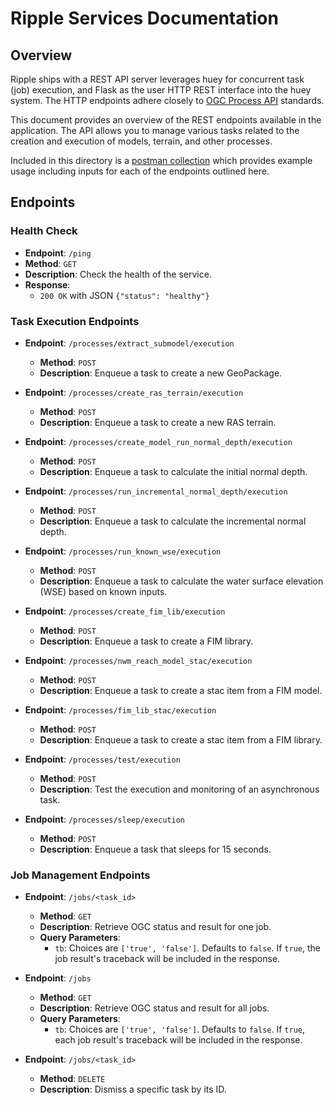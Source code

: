 # Ripple Services Documentation

## Overview
Ripple ships with a REST API server leverages huey for concurrent task (job) execution, and Flask as the user HTTP REST interface into the huey
system. The HTTP endpoints adhere closely to [OGC Process API](https://ogcapi.ogc.org/processes/overview.html) standards.

This document provides an overview of the REST endpoints available in the application. The API allows you to manage various tasks related to the creation and execution of models, terrain, and other processes.

Included in this directory is a [postman collection](postman_collection.json) which provides example usage including inputs for each of the endpoints outlined here.

## Endpoints

### Health Check

- **Endpoint**: `/ping`
- **Method**: `GET`
- **Description**: Check the health of the service.
- **Response**: 
  - `200 OK` with JSON `{"status": "healthy"}`

### Task Execution Endpoints

- **Endpoint**: `/processes/extract_submodel/execution`
  - **Method**: `POST`
  - **Description**: Enqueue a task to create a new GeoPackage.

- **Endpoint**: `/processes/create_ras_terrain/execution`
  - **Method**: `POST`
  - **Description**: Enqueue a task to create a new RAS terrain.

- **Endpoint**: `/processes/create_model_run_normal_depth/execution`
  - **Method**: `POST`
  - **Description**: Enqueue a task to calculate the initial normal depth.

- **Endpoint**: `/processes/run_incremental_normal_depth/execution`
  - **Method**: `POST`
  - **Description**: Enqueue a task to calculate the incremental normal depth.

- **Endpoint**: `/processes/run_known_wse/execution`
  - **Method**: `POST`
  - **Description**: Enqueue a task to calculate the water surface elevation (WSE) based on known inputs.

- **Endpoint**: `/processes/create_fim_lib/execution`
  - **Method**: `POST`
  - **Description**: Enqueue a task to create a FIM library.

- **Endpoint**: `/processes/nwm_reach_model_stac/execution`
  - **Method**: `POST`
  - **Description**: Enqueue a task to create a stac item from a FIM model.

- **Endpoint**: `/processes/fim_lib_stac/execution`
  - **Method**: `POST`
  - **Description**: Enqueue a task to create a stac item from a FIM library.

- **Endpoint**: `/processes/test/execution`
  - **Method**: `POST`
  - **Description**: Test the execution and monitoring of an asynchronous task.

- **Endpoint**: `/processes/sleep/execution`
  - **Method**: `POST`
  - **Description**: Enqueue a task that sleeps for 15 seconds.

### Job Management Endpoints

- **Endpoint**: `/jobs/<task_id>`
  - **Method**: `GET`
  - **Description**: Retrieve OGC status and result for one job.
  - **Query Parameters**:
    - `tb`: Choices are `['true', 'false']`. Defaults to `false`. If `true`, the job result's traceback will be included in the response.

- **Endpoint**: `/jobs`
  - **Method**: `GET`
  - **Description**: Retrieve OGC status and result for all jobs.
  - **Query Parameters**:
    - `tb`: Choices are `['true', 'false']`. Defaults to `false`. If `true`, each job result's traceback will be included in the response.

- **Endpoint**: `/jobs/<task_id>`
  - **Method**: `DELETE`
  - **Description**: Dismiss a specific task by its ID.
